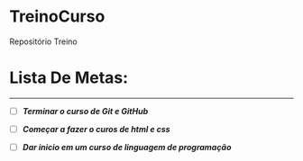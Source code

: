 # TreinoCurso
Repositório Treino

# Lista De Metas:
***
- [ ] **_Terminar o curso de Git e GitHub_** 

- [ ] **_Começar a fazer o curos de html e css_**

- [ ] **_Dar inicio em um curso de linguagem de programação_**
